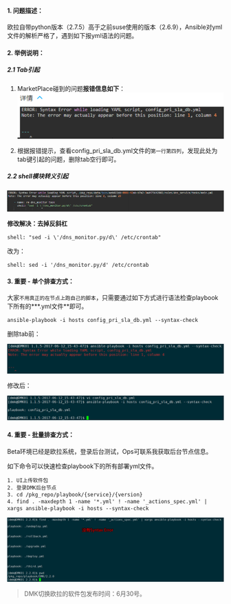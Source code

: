 #### 1. 问题描述：

欧拉自带python版本（2.7.5）高于之前suse使用的版本（2.6.9），Ansible对yml文件的解析严格了，遇到如下报yml语法的问题。

#### 2. 举例说明：

##### 2.1 Tab引起

1. MarketPlace碰到的问题**报错信息如下**：  
   ![](/assets/tab_error.png)

2. 根据报错提示，查看config_pri_sla_db.yml文件的`第一行第四列`，发现此处为tab键引起的问题，删除tab空行即可。

##### 2.2 shell模块转义引起

![](/assets/shell_sed_sysntax_error.png)

**修改解决：去掉反斜杠**

```
shell: "sed -i \'/dns_monitor.py/d\' /etc/crontab"
```

改为：

```
shell: sed -i '/dns_monitor.py/d' /etc/crontab
```

#### 3. 重要 - 单个排查方式：

大家`不用真正的在节点上跑自己的脚本`，只需要通过如下方式进行语法检查playbook下所有的**\*.yml文件**即可。

```
ansible-playbook -i hosts config_pri_sla_db.yml --syntax-check
```

删除tab前：

![](/assets/before_edit_check.png)

修改后：

![](/assets/after_edit_check.png)

#### 4. 重要 - 批量排查方式：

Beta环境已经是欧拉系统，登录后台测试，Ops可联系我获取后台节点信息。

如下命令可以快速检查playbook下的所有部署yml文件。

```
1. UI上传软件包
2. 登录DMK后台节点
3. cd /pkg_repo/playbook/{service}/{version}
4. find . -maxdepth 1 -name '*.yml' ! -name '_actions_spec.yml' | xargs ansible-playbook -i hosts --syntax-check
```
![](/assets/multi_file_check.png)

> DMK切换欧拉的软件包发布时间：6月30号。



